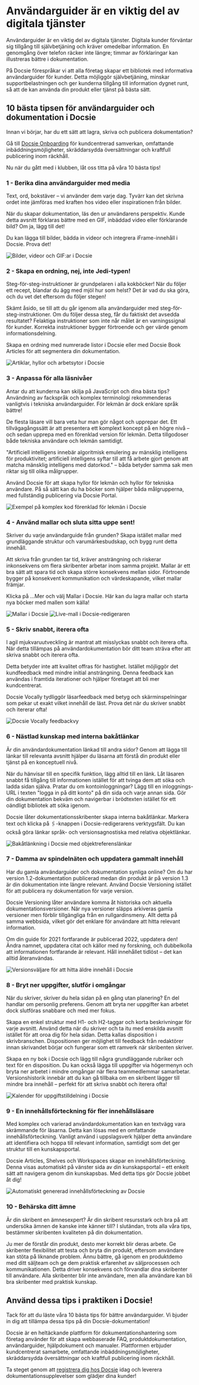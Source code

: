 # Användarguider är en viktig del av digitala tjänster

Användarguider är en viktig del av digitala tjänster. Digitala kunder förväntar sig tillgång till självbetjäning och kräver omedelbar information. En genomgång över telefon räcker inte längre; timmar av förklaringar kan illustreras bättre i dokumentation.

På Docsie förespråkar vi att alla företag skapar ett bibliotek med informativa användarguider för kunder. Detta möjliggör självbetjäning, minskar supportbelastningen och ger kunderna tillgång till information dygnet runt, så att de kan använda din produkt eller tjänst på bästa sätt.

<h2>10 bästa tipsen för användarguider och dokumentation i Docsie</h2>
Innan vi börjar, har du ett sätt att lagra, skriva och publicera dokumentation?

Gå till [Docsie Onboarding](https://app.docsie.io/onboarding/) för kundcentrerad samverkan, omfattande inbäddningsmöjligheter, skräddarsydda översättningar och kraftfull publicering inom räckhåll.

Nu när du gått med i klubben, låt oss titta på våra 10 bästa tips!

<h3>1 - Berika dina användarguider med media</h3>
Text, ord, bokstäver – vi använder dem varje dag. Tyvärr kan det skrivna ordet inte jämföras med kraften hos video eller inspirationen från bilder.

När du skapar dokumentation, läs den ur användarens perspektiv. Kunde detta avsnitt förklaras bättre med en GIF, inbäddad video eller förklarande bild? Om ja, lägg till det!

Du kan lägga till bilder, bädda in videor och integrera iFrame-innehåll i Docsie. Prova det!

![Bilder, videor och GIF:ar i Docsie](https://cdn.docsie.io/workspace_tovPs7rKnzB4cmaiR/doc_GzKTESk1IUWjA77hg/file_CdhFEVXwXaefNXxxg/boo_dqsfhc7ObadQ3xWmV/e0eda1c6-284a-3e0f-5c43-0ff4099966d0BlogGIF10TipsforUserGuides.gif)

<h3>2 - Skapa en ordning, nej, inte Jedi-typen!</h3>
Steg-för-steg-instruktioner är grundpelaren i alla kokböcker! När du följer ett recept, blandar du ägg med mjöl hur som helst? Det är vad du ska göra, och du vet det eftersom du följer stegen!

Skämt åsido, se till att du går igenom alla användarguider med steg-för-steg-instruktioner. Om du följer dessa steg, får du faktiskt det avsedda resultatet? Felaktiga instruktioner som inte når målet är en varningssignal för kunder. Korrekta instruktioner bygger förtroende och ger värde genom informationsdelning.

Skapa en ordning med numrerade listor i Docsie eller med Docsie Book Articles för att segmentera din dokumentation.
 
 ![Artiklar, hyllor och arbetsytor i Docsie](https://cdn.docsie.io/workspace_tovPs7rKnzB4cmaiR/doc_GzKTESk1IUWjA77hg/file_O4Ux6ERzhyIS0eB1X/boo_dqsfhc7ObadQ3xWmV/aa925138-ab48-e18b-ff33-50557a2897cfArticlesShelvesWorkspacesinDocsie.png)

<h3>3 - Anpassa för alla läsnivåer</h3>
Antar du att kunderna kan skilja på JavaScript och dina bästa tips? Användning av fackspråk och komplex terminologi rekommenderas vanligtvis i tekniska användarguider. För lekmän är dock enklare språk bättre!

De flesta läsare vill bara veta hur man gör något och upprepar det. Ett tillvägagångssätt är att presentera ett komplext koncept på en högre nivå – och sedan upprepa med en förenklad version för lekmän. Detta tillgodoser både tekniska användare och lekmän samtidigt.

"Artificiell intelligens innebär algoritmisk emulering av mänsklig intelligens för produktivitet; artificiell intelligens syftar till att få arbete gjort genom att matcha mänsklig intelligens med datorkod." – båda betyder samma sak men riktar sig till olika målgrupper.

Använd Docsie för att skapa hyllor för lekmän och hyllor för tekniska användare. På så sätt kan du ha böcker som hjälper båda målgrupperna, med fullständig publicering via Docsie Portal.
 
![Exempel på komplex kod förenklad för lekmän i Docsie](https://cdn.docsie.io/workspace_tovPs7rKnzB4cmaiR/doc_GzKTESk1IUWjA77hg/file_cnLx3DDYwihXopx74/boo_dqsfhc7ObadQ3xWmV/411ea34c-096b-3bf2-fde0-2f8fdaddd55aLaypersonSimplificationforDocsie.png)

<h3>4 - Använd mallar och sluta sitta uppe sent!</h3>
Skriver du varje användarguide från grunden? Skapa istället mallar med grundläggande struktur och varumärkesbudskap, och bygg runt detta innehåll.

Att skriva från grunden tar tid, kräver ansträngning och riskerar inkonsekvens om flera skribenter arbetar inom samma projekt. Mallar är ett bra sätt att spara tid och skapa större konsekvens mellan sidor. Förtroende bygger på konsekvent kommunikation och värdeskapande, vilket mallar främjar.

Klicka på …Mer och välj Mallar i Docsie. Här kan du lagra mallar och starta nya böcker med mallen som källa!

 ![Mallar i Docsie](https://cdn.docsie.io/workspace_tovPs7rKnzB4cmaiR/doc_GzKTESk1IUWjA77hg/file_Hv9JSg74vQE1zgYjT/boo_dqsfhc7ObadQ3xWmV/833830aa-871c-d3ba-19e7-0fbbba2adbfbTemplatesinDocsie.png)
 ![Live-mall i Docsie-redigeraren](https://cdn.docsie.io/workspace_tovPs7rKnzB4cmaiR/doc_GzKTESk1IUWjA77hg/file_jdf9iWL3NXlFFePHx/boo_dqsfhc7ObadQ3xWmV/2bfcea18-df94-30ff-4931-799345e4ae74Templates2inDocsie.png)

<h3>5 - Skriv snabbt, iterera ofta</h3>
I agil mjukvaruutveckling är mantrat att misslyckas snabbt och iterera ofta. När detta tillämpas på användardokumentation bör ditt team sträva efter att skriva snabbt och iterera ofta.

Detta betyder inte att kvalitet offras för hastighet. Istället möjliggör det kundfeedback med mindre initial ansträngning. Denna feedback kan användas i framtida iterationer och hjälper företaget att bli mer kundcentrerat.

Docsie Vocally tydliggör läsarfeedback med betyg och skärminspelningar som pekar ut exakt vilket innehåll de läst. Prova det när du skriver snabbt och itererar ofta!

![Docsie Vocally feedbackvy](https://cdn.docsie.io/workspace_tovPs7rKnzB4cmaiR/doc_GzKTESk1IUWjA77hg/file_8uO5DnYSHSsLteI2X/boo_dqsfhc7ObadQ3xWmV/b9f841c9-1dde-5eee-c723-809f13df3255DocsieVocallyLivePreview.png) 

<h3>6 - Nästlad kunskap med interna bakåtlänkar</h3>
Är din användardokumentation länkad till andra sidor? Genom att lägga till länkar till relevanta avsnitt hjälper du läsarna att förstå din produkt eller tjänst på en konceptuell nivå.

När du hänvisar till en specifik funktion, lägg alltid till en länk. Låt läsaren snabbt få tillgång till informationen istället för att tvinga dem att söka och ladda sidan själva. Pratar du om kontoinloggningar? Lägg till en inloggnings-URL i texten "logga in på ditt konto" på din sida och varje annan sida. Gör din dokumentation bekväm och navigerbar i brödtexten istället för ett oändligt bibliotek att söka igenom.

Docsie låter dokumentationsskribenter skapa interna bakåtlänkar. Markera text och klicka på 🖇️-knappen i Docsie-redigerarens verktygsfält. Du kan också göra länkar språk- och versionsagnostiska med relativa objektlänkar.

![Bakåtlänkning i Docsie med objektreferenslänkar](https://cdn.docsie.io/workspace_tovPs7rKnzB4cmaiR/doc_GzKTESk1IUWjA77hg/file_dclZdrsTWJrB8WETc/boo_dqsfhc7ObadQ3xWmV/7d8c9e37-3aa6-580d-644b-0d7a8039fa89DocsieObjectLinksforBacklinking.png)

<h3>7 - Damma av spindelnäten och uppdatera gammalt innehåll</h3>
Har du gamla användarguider och dokumentation synliga online? Om du har version 1.2-dokumentation publicerad medan din produkt är på version 1.3 är din dokumentation inte längre relevant. Använd Docsie Versioning istället för att publicera ny dokumentation för varje version.

Docsie Versioning låter användare komma åt historiska och aktuella dokumentationsversioner. När nya versioner släpps arkiveras gamla versioner men förblir tillgängliga från en rullgardinsmeny. Allt detta på samma webbsida, vilket gör det enklare för användare att hitta relevant information.

Om din guide för 2021 fortfarande är publicerad 2022, uppdatera den! Ändra namnet, uppdatera citat och källor med ny forskning, och dubbelkolla att informationen fortfarande är relevant. Håll innehållet tidlöst – det kan alltid återanvändas.

 ![Versionsväljare för att hitta äldre innehåll i Docsie](https://cdn.docsie.io/workspace_tovPs7rKnzB4cmaiR/doc_GzKTESk1IUWjA77hg/file_OaCUumTVGz3CQ2ha2/boo_dqsfhc7ObadQ3xWmV/4edbd225-b61b-0921-4f63-e55b3052ed28DocsieVersionsPickerMenu.png)

<h3>8 - Bryt ner uppgifter, slutför i omgångar</h3>
När du skriver, skriver du hela sidan på en gång utan planering? En del handlar om personlig preferens. Genom att bryta ner uppgifter kan arbetet dock slutföras snabbare och med mer fokus.

Skapa en enkel struktur med H1- och H2-taggar och korta beskrivningar för varje avsnitt. Använd detta när du skriver och ta itu med enskilda avsnitt istället för att oroa dig för hela sidan. Detta kallas disposition i skrivbranschen. Dispositionen ger möjlighet till feedback från redaktörer innan skrivandet börjar och fungerar som ett ramverk när skribenten skriver.

Skapa en ny bok i Docsie och lägg till några grundläggande rubriker och text för en disposition. Du kan också lägga till uppgifter via högermenyn och bryta ner arbetet i mindre omgångar när flera teammedlemmar samarbetar. Versionshistorik innebär att du kan gå tillbaka om en skribent lägger till mindre bra innehåll – perfekt för att skriva snabbt och iterera ofta!

 ![Kalender för uppgiftstilldelning i Docsie](https://cdn.docsie.io/workspace_tovPs7rKnzB4cmaiR/doc_GzKTESk1IUWjA77hg/file_4JCx9FdXnyXu3quMX/boo_dqsfhc7ObadQ3xWmV/d3468298-7bc2-7f51-7afe-2437f6321658TaskMiniaturizeCalendarDocsie.png)

<h3>9 - En innehållsförteckning för fler innehållsläsare</h3>
Med komplex och varierad användardokumentation kan en textvägg vara skrämmande för läsarna. Detta kan lösas med en omfattande innehållsförteckning. Vanligt använd i uppslagsverk hjälper detta användare att identifiera och hoppa till relevant information, samtidigt som det ger struktur till en kunskapsportal.

Docsie Articles, Shelves och Workspaces skapar en innehållsförteckning. Denna visas automatiskt på vänster sida av din kunskapsportal – ett enkelt sätt att navigera genom din kunskapsbas. Med detta tips gör Docsie jobbet åt dig!

![Automatiskt genererad innehållsförteckning av Docsie](https://cdn.docsie.io/workspace_tovPs7rKnzB4cmaiR/doc_GzKTESk1IUWjA77hg/file_oxDNcw0pA6rCZa3J7/boo_dqsfhc7ObadQ3xWmV/35d48662-895e-b83f-c7c3-abb0ce6edd0dTableofContentsDocsie.png)
 

<h3>10 - Behärska ditt ämne</h3>
Är din skribent en ämnesexpert? Är din skribent resursstark och bra på att undersöka ämnen de kanske inte känner till? I slutändan, trots alla våra tips, bestämmer skribenten kvaliteten på din dokumentation.

Ju mer de förstår din produkt, desto mer korrekt blir deras arbete. Ge skribenter flexibilitet att testa och bryta din produkt, eftersom användare kan stöta på liknande problem. Ännu bättre, gå igenom en produktdemo med ditt säljteam och ge dem praktisk erfarenhet av säljprocessen och kommunikationen. Detta driver konsekvens och förvandlar dina skribenter till användare. Alla skribenter blir inte användare, men alla användare kan bli bra skribenter med praktisk kunskap.



<h2>Använd dessa tips i praktiken i Docsie!</h2>

Tack för att du läste våra 10 bästa tips för bättre användarguider. Vi bjuder in dig att tillämpa dessa tips på din Docsie-dokumentation!

Docsie är en heltäckande plattform för dokumentationshantering som företag använder för att skapa webbaserade FAQ, produktdokumentation, användarguider, hjälpdokument och manualer. Plattformen erbjuder kundcentrerat samarbete, omfattande inbäddningsmöjligheter, skräddarsydda översättningar och kraftfull publicering inom räckhåll.

Ta steget genom att [registrera dig hos Docsie](https://app.docsie.io/onboarding/) idag och leverera dokumentationsupplevelser som glädjer dina kunder!